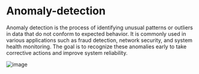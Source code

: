 # Anomaly-detection

Anomaly detection is the process of identifying unusual patterns or outliers in data that do not conform to expected behavior. It is commonly used in various applications such as fraud detection, network security, and system health monitoring. The goal is to recognize these anomalies early to take corrective actions and improve system reliability.

![image](https://github.com/user-attachments/assets/74897961-2ef9-4f03-9f73-629ff6707d2f)



